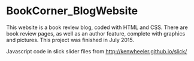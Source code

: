 # BookCorner_BlogWebsite
This website is a book review blog, coded with HTML and CSS. There are book review pages, as well as an author feature, complete with graphics and pictures. This project was finished in July 2015.

Javascript code in slick slider files from http://kenwheeler.github.io/slick/